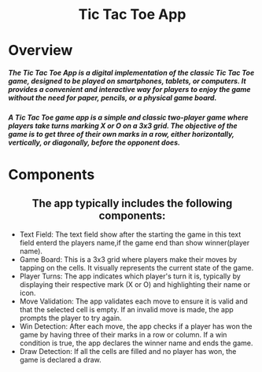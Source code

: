 <h1 align="center">Tic Tac Toe App</h1>
 <h1>Overview</h1>
 <h5>The Tic Tac Toe App is a digital implementation of the classic Tic Tac Toe game, designed to be played on smartphones, tablets, or computers. It provides a convenient and interactive way for players to enjoy the game without the need for paper, pencils, or a physical game board.</h5>
 <h5>A Tic Tac Toe game app is a simple and classic two-player game where players take turns marking X or O on a 3x3 grid. The objective of the game is to get three of their own marks in a row, either horizontally, vertically, or diagonally, before the opponent does.
</h5>
<h1>Components</h1>
<h2 align="center">The app typically includes the following components:</h2>
<ul>
 <li>Text Field: The text field show after the starting the game in this text field enterd the players name,if the game end than show winner(player name). </li>
 <li>Game Board: This is a 3x3 grid where players make their moves by tapping on the cells. It visually represents the current state of the game.</li>
 <li>Player Turns: The app indicates which player's turn it is, typically by displaying their respective mark (X or O) and highlighting their name or icon.</li>
 <li>Move Validation: The app validates each move to ensure it is valid and that the selected cell is empty. If an invalid move is made, the app prompts the player to try again.</li>
 <li> Win Detection: After each move, the app checks if a player has won the game by having three of their marks in a row or column. If a win condition is true, the app declares the winner name and ends the game.</li>
 <li>Draw Detection: If all the cells are filled and no player has won, the game is declared a draw.</li>
</ul>


